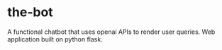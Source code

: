 # the-bot
A functional chatbot that uses openai APIs to render user queries. Web application built on python flask.
